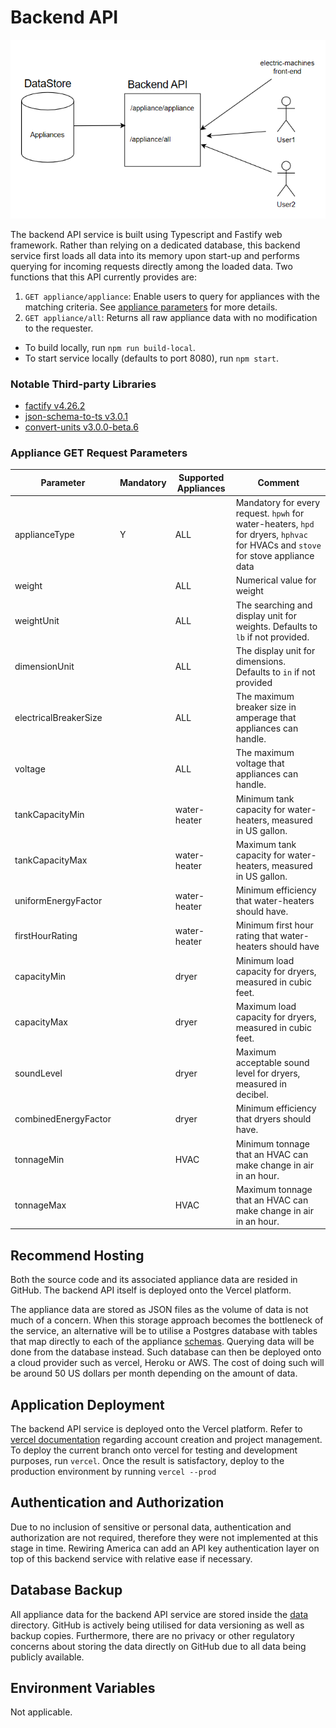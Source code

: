 # Backend API
<p align="center">
  <img src="../doc/architecture-backend.PNG" />
</p>

The backend API service is built using Typescript and Fastify web framework. Rather than relying on a dedicated database, this backend service first loads all data into its memory upon start-up and performs querying for incoming requests directly among the loaded data. Two functions that this API currently provides are:

1. `GET appliance/appliance`: Enable users to query for appliances with the matching criteria. See [appliance parameters](#appliance-get-request-parameters) for more details.
2. `GET appliance/all`: Returns all raw appliance data with no modification to the requester.

- To build locally, run `npm run build-local`.
- To start service locally (defaults to port 8080), run `npm start`.

### Notable Third-party Libraries
- [factify v4.26.2](https://fastify.dev/)
- [json-schema-to-ts v3.0.1](https://www.npmjs.com/package/json-schema-to-ts/v/3.0.1)
- [convert-units v3.0.0-beta.6](https://www.npmjs.com/package/json-schema-to-ts/v/3.0.1)

### Appliance GET Request Parameters
| Parameter 	| Mandatory 	| Supported Appliances 	| Comment 	|
|---	|---	|---	|---	|
| applianceType 	| Y 	| ALL 	| Mandatory for every request. `hpwh` for water-heaters, `hpd` for dryers, `hphvac` for HVACs and `stove` for stove appliance data  	|
| weight 	|  	| ALL 	| Numerical value for weight 	|
| weightUnit 	|  	| ALL 	| The searching and display unit for weights. Defaults to `lb` if not provided. 	|
| dimensionUnit 	|  	| ALL 	| The display unit for dimensions. Defaults to `in` if not provided 	|
| electricalBreakerSize 	|  	| ALL 	| The maximum breaker size in amperage that appliances can handle. 	|
| voltage 	|  	| ALL 	| The maximum voltage that appliances can handle. 	|
| tankCapacityMin 	|  	| water-heater 	| Minimum tank capacity for water-heaters, measured in US gallon. 	|
| tankCapacityMax 	|  	| water-heater 	| Maximum tank capacity for water-heaters, measured in US gallon. 	|
| uniformEnergyFactor 	|  	| water-heater 	| Minimum efficiency that water-heaters should have. 	|
| firstHourRating 	|  	| water-heater 	| Minimum first hour rating that water-heaters should have 	|
| capacityMin 	|  	| dryer 	| Minimum load capacity for dryers, measured in cubic feet. 	|
| capacityMax 	|  	| dryer 	| Maximum load capacity for dryers, measured in cubic feet. 	|
| soundLevel 	|  	| dryer 	| Maximum acceptable sound level for dryers, measured in decibel. 	|
| combinedEnergyFactor 	|  	| dryer 	| Minimum efficiency that dryers should have. 	|
| tonnageMin 	|  	| HVAC 	| Minimum tonnage that an HVAC can make change in air in an hour. 	|
| tonnageMax 	|  	| HVAC 	| Maximum tonnage that an HVAC can make change in air in an hour. 	|

## Recommend Hosting
Both the source code and its associated appliance data are resided in GitHub. The backend API itself is deployed onto the Vercel platform. 

The appliance data are stored as JSON files as the volume of data is not much of a concern. When this storage approach becomes the bottleneck of the service, an alternative will be to utilise a Postgres database with tables that map directly to each of the appliance [schemas](schema). Querying data will be done from the database instead. Such database can then be deployed onto a cloud provider such as vercel, Heroku or AWS. The cost of doing such will be around 50 US dollars per month depending on the amount of data. 

## Application Deployment 
The backend API service is deployed onto the Vercel platform. Refer to [vercel documentation](https://vercel.com/) regarding account creation and project management. To deploy the current branch onto vercel for testing and development purposes, run `vercel`. Once the result is satisfactory, deploy to the production environment by running `vercel --prod`

## Authentication and Authorization 
Due to no inclusion of sensitive or personal data, authentication and authorization are not required, therefore they were not implemented at this stage in time. Rewiring America can add an API key authentication layer on top of this backend service with relative ease if necessary.
 
## Database Backup
All appliance data for the backend API service are stored inside the [data](data) directory. GitHub is actively being utilised for data versioning as well as backup copies. Furthermore, there are no privacy or other regulatory concerns about storing the data directly on GitHub due to all data being publicly available.

## Environment Variables
Not applicable. 